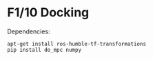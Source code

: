# F1/10 Docking

Dependencies:
```
apt-get install ros-humble-tf-transformations
pip install do_mpc numpy
```
